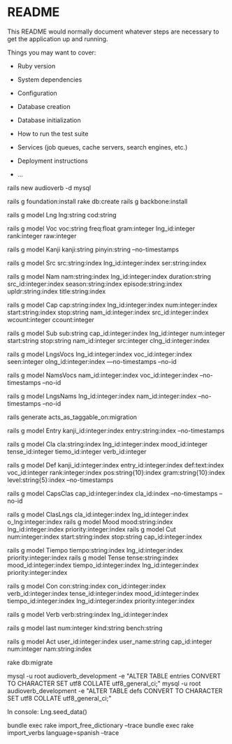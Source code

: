 # README

This README would normally document whatever steps are necessary to get the
application up and running.

Things you may want to cover:

* Ruby version

* System dependencies

* Configuration

* Database creation

* Database initialization

* How to run the test suite

* Services (job queues, cache servers, search engines, etc.)

* Deployment instructions

* ...

rails new audioverb -d mysql

rails g foundation:install rake db:create rails g backbone:install

rails g model Lng lng:string cod:string

rails g model Voc voc:string freq:float gram:integer lng_id:integer rank:integer raw:integer

rails g model Kanji kanji:string pinyin:string –no-timestamps

rails g model Src src:string:index lng_id:integer:index ser:string:index

rails g model Nam nam:string:index lng_id:integer:index duration:string src_id:integer:index season:string:index episode:string:index upldr:string:index title:string:index

rails g model Cap cap:string:index lng_id:integer:index num:integer:index start:string:index stop:string nam_id:integer:index src_id:integer:index wcount:integer ccount:integer

rails g model Sub sub:string cap_id:integer:index lng_id:integer num:integer start:string stop:string nam_id:integer src:integer clng_id:integer:index

rails g model LngsVocs lng_id:integer:index voc_id:integer:index seen:integer olng_id:integer:index —no-timestamps –no-id

rails g model NamsVocs nam_id:integer:index voc_id:integer:index –no-timestamps –no-id

rails g model LngsNams lng_id:integer:index nam_id:integer:index –no-timestamps –no-id

rails generate acts_as_taggable_on:migration

rails g model Entry kanji_id:integer:index entry:string:index –no-timestamps

rails g model Cla cla:string:index lng_id:integer:index mood_id:integer tense_id:integer tiemo_id:integer verb_id:integer

rails g model Def kanji_id:integer:index entry_id:integer:index def:text:index voc_id:integer rank:integer:index pos:string{10}:index gram:string{10}:index level:string{5}:index –no-timestamps

rails g model CapsClas cap_id:integer:index cla_id:index –no-timestamps –no-id

rails g model ClasLngs cla_id:integer:index lng_id:integer:index o_lng:integer:index
rails g model Mood mood:string:index lng_id:integer:index priority:integer:index
rails g model Cut num:integer:index start:string:index stop:string cap_id:integer:index

rails g model Tiempo tiempo:string:index lng_id:integer:index priority:integer:index
rails g model Tense tense:string:index mood_id:integer:index tiempo_id:integer:index lng_id:integer:index priority:integer:index

rails g model Con con:string:index con_id:integer:index verb_id:integer:index tense_id:integer:index mood_id:integer:index tiempo_id:integer:index lng_id:integer:index priority:integer:index

rails g model Verb verb:string:index lng_id:integer:index

rails g model last num:integer kind:string bench:string

rails g model Act user_id:integer:index user_name:string cap_id:integer num:integer nam:string:index

rake db:migrate

mysql -u root audioverb_development -e "ALTER TABLE entries CONVERT TO CHARACTER SET utf8 COLLATE utf8_general_ci;"
mysql -u root audioverb_development -e "ALTER TABLE defs CONVERT TO CHARACTER SET utf8 COLLATE utf8_general_ci;"

In console: Lng.seed_data()

bundle exec rake import_free_dictionary –trace
bundle exec rake import_verbs language=spanish –trace
